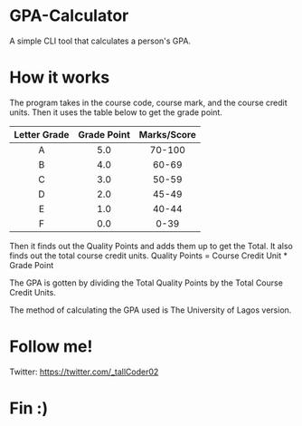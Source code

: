 # GPA-Calculator
A simple CLI tool that calculates a person's GPA.

# How it works
The program takes in the course code, course mark, and the course credit units. Then it uses the table below to get the grade point.

| Letter Grade | Grade Point | Marks/Score |
| :---:        |     :---:   |       :---: |
| A   | 5.0     | 70-100    |
| B   | 4.0     | 60-69     |
| C   | 3.0     | 50-59     |
| D   | 2.0     | 45-49     |
| E   | 1.0     | 40-44     |
| F   | 0.0     | 0-39      |

Then it finds out the Quality Points and adds them up to get the Total.
It also finds out the total course credit units.
Quality Points = Course Credit Unit * Grade Point

The GPA is gotten by dividing the Total Quality Points by the Total Course Credit Units.

The method of calculating the GPA used is The University of Lagos version.

# Follow me!
Twitter: https://twitter.com/_tallCoder02

# Fin :)
